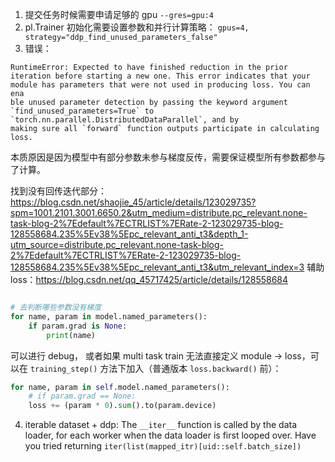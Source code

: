 1. 提交任务时候需要申请足够的 gpu `--gres=gpu:4`
2. pl.Trainer 初始化需要设置参数和并行计算策略： `gpus=4, strategy="ddp_find_unused_parameters_false"`
3. 错误：
```
RuntimeError: Expected to have finished reduction in the prior iteration before starting a new one. This error indicates that your module has parameters that were not used in producing loss. You can ena
ble unused parameter detection by passing the keyword argument `find_unused_parameters=True` to `torch.nn.parallel.DistributedDataParallel`, and by
making sure all `forward` function outputs participate in calculating loss.
```
本质原因是因为模型中有部分参数未参与梯度反传，需要保证模型所有参数都参与了计算。


找到没有回传迭代部分：https://blog.csdn.net/shaojie_45/article/details/123029735?spm=1001.2101.3001.6650.2&utm_medium=distribute.pc_relevant.none-task-blog-2%7Edefault%7ECTRLIST%7ERate-2-123029735-blog-128558684.235%5Ev38%5Epc_relevant_anti_t3&depth_1-utm_source=distribute.pc_relevant.none-task-blog-2%7Edefault%7ECTRLIST%7ERate-2-123029735-blog-128558684.235%5Ev38%5Epc_relevant_anti_t3&utm_relevant_index=3
辅助 loss：https://blog.csdn.net/qq_45717425/article/details/128558684


```python

# 去判断哪些参数没有梯度
for name, param in model.named_parameters():
    if param.grad is None:
        print(name)
```

可以进行 debug， 或者如果 multi task train 无法直接定义 module -> loss，可以在 `training_step()` 方法下加入（普通版本 `loss.backward()` 前）：
```python
for name, param in self.model.named_parameters():
    # if param.grad == None:
    loss += (param * 0).sum().to(param.device)
```




4. iterable dataset + ddp: 
The `__iter__` function is called by the data loader, for each worker when the data loader is first looped over. Have you tried returning `iter(list(mapped_itr)[uid::self.batch_size])`